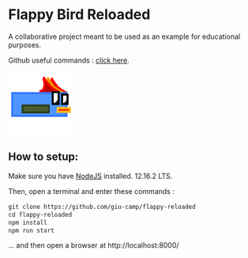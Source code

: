 # Flappy Bird Reloaded
A collaborative project meant to be used as an example for educational purposes.

Github useful commands : [click here](/docs/gitcommands.md).

![Bird](/assets/sprites/bird.png "Project Bird")


## How to setup:
Make sure you have [NodeJS](/https://nodejs.org/en/) installed. 12.16.2 LTS.

Then, open a terminal and enter these commands :
```
git clone https://github.com/giu-camp/flappy-reloaded
cd flappy-reloaded
npm install
npm run start
```
... and then open a browser at http://localhost:8000/
